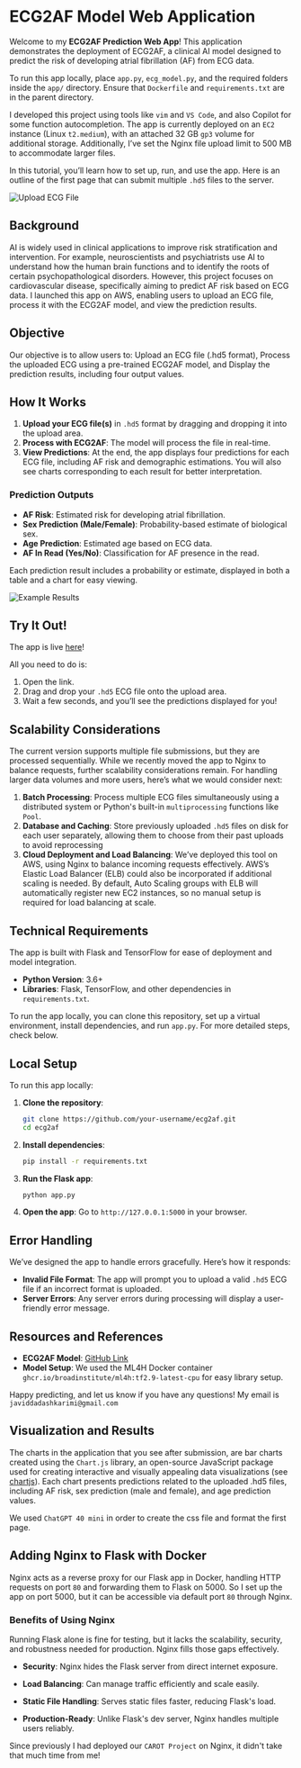 # ECG2AF Model Web Application

Welcome to my **ECG2AF Prediction Web App**! This application demonstrates the deployment of ECG2AF, a clinical AI model designed to predict the risk of developing atrial fibrillation (AF) from ECG data. 

To run this app locally, place `app.py`, `ecg_model.py`, and the required folders inside the `app/` directory. Ensure that `Dockerfile` and `requirements.txt` are in the parent directory. 

I developed this project using tools like `vim` and `VS Code`, and also Copilot for some function autocompletion. The app is currently deployed on an `EC2` instance (Linux `t2.medium`), with an attached 32 GB `gp3` volume for additional storage. Additionally, I’ve set the Nginx file upload limit to 500 MB to accommodate larger files.


In this tutorial, you’ll learn how to set up, run, and use the app. Here is an outline of the first page that can submit multiple `.hd5` files to the server. 

![Upload ECG File](fig/uploads2.png)

## Background

AI is widely used in clinical applications to improve risk stratification and intervention. For example, neuroscientists and psychiatrists use AI to understand how the human brain functions and to identify the roots of certain psychopathological disorders. However, this project focuses on cardiovascular disease, specifically aiming to predict AF risk based on ECG data.
I launched this app on AWS, enabling users to upload an ECG file, process it with the ECG2AF model, and view the prediction results.

## Objective

Our objective is to allow users to: Upload an ECG file (.hd5 format), Process the uploaded ECG using a pre-trained ECG2AF model, and Display the prediction results, including four output values.

## How It Works

1. **Upload your ECG file(s)** in `.hd5` format by dragging and dropping it into the upload area.
2. **Process with ECG2AF**: The model will process the file in real-time.
3. **View Predictions**: At the end, the app displays four predictions for each ECG file, including AF risk and demographic estimations. You will also see charts corresponding to each result for better interpretation. 

### Prediction Outputs

- **AF Risk**: Estimated risk for developing atrial fibrillation.
- **Sex Prediction (Male/Female)**: Probability-based estimate of biological sex.
- **Age Prediction**: Estimated age based on ECG data.
- **AF In Read (Yes/No)**: Classification for AF presence in the read.

Each prediction result includes a probability or estimate, displayed in both a table and a chart for easy viewing.

![Example Results](fig/results2.png)

## Try It Out!

The app is live [here](http://34.204.36.84/)! 

All you need to do is:
1. Open the link.
2. Drag and drop your `.hd5` ECG file onto the upload area.
3. Wait a few seconds, and you’ll see the predictions displayed for you!

## Scalability Considerations

The current version supports multiple file submissions, but they are processed sequentially. While we recently moved the app to Nginx to balance requests, further scalability considerations remain. For handling larger data volumes and more users, here’s what we would consider next:

1. **Batch Processing**: Process multiple ECG files simultaneously using a distributed system or Python's built-in ``multiprocessing`` functions like ``Pool``. 
2. **Database and Caching**: Store previously uploaded `.hd5` files on disk for each user separately, allowing them to choose from their past uploads to avoid reprocessing
3. **Cloud Deployment and Load Balancing**:  We’ve deployed this tool on AWS, using Nginx to balance incoming requests effectively. AWS’s Elastic Load Balancer (ELB) could also be incorporated if additional scaling is needed. By default, Auto Scaling groups with ELB will automatically register new EC2 instances, so no manual setup is required for load balancing at scale.  

## Technical Requirements

The app is built with Flask and TensorFlow for ease of deployment and model integration.

- **Python Version**: 3.6+
- **Libraries**: Flask, TensorFlow, and other dependencies in `requirements.txt`.

To run the app locally, you can clone this repository, set up a virtual environment, install dependencies, and run `app.py`. For more detailed steps, check below.

## Local Setup

To run this app locally:

1. **Clone the repository**:
   ```bash
   git clone https://github.com/your-username/ecg2af.git
   cd ecg2af
   ```

2. **Install dependencies**:
   ```bash
   pip install -r requirements.txt
   ```

3. **Run the Flask app**:
   ```bash
   python app.py
   ```

4. **Open the app**: Go to `http://127.0.0.1:5000` in your browser.

## Error Handling

We’ve designed the app to handle errors gracefully. Here’s how it responds:
- **Invalid File Format**: The app will prompt you to upload a valid `.hd5` ECG file if an incorrect format is uploaded.
- **Server Errors**: Any server errors during processing will display a user-friendly error message.

## Resources and References

- **ECG2AF Model**: [GitHub Link](https://github.com/broadinstitute/ml4h/tree/master/model_zoo/ECG2AF)
- **Model Setup**: We used the ML4H Docker container `ghcr.io/broadinstitute/ml4h:tf2.9-latest-cpu` for easy library setup.

Happy predicting, and let us know if you have any questions! My email is `javiddadashkarimi@gmail.com`

## Visualization and Results
The charts in the application that you see after submission, are bar charts created using the `Chart.js` library, an open-source JavaScript package used for creating interactive and visually appealing data visualizations (see [chartjs](https://www.chartjs.org/)). Each chart presents predictions related to the uploaded .hd5 files, including AF risk, sex prediction (male and female), and age prediction values. 

We used ``ChatGPT 40 mini`` in order to create the css file and format the first page.

## Adding Nginx to Flask with Docker

Nginx acts as a reverse proxy for our Flask app in Docker, handling HTTP requests on port `80` and forwarding them to Flask on 5000. So I set up the app on port 5000, but it can be accessible via default port `80` through Nginx. 

### Benefits of Using Nginx
Running Flask alone is fine for testing, but it lacks the scalability, security, and robustness needed for production. Nginx fills those gaps effectively.

- **Security**: Nginx hides the Flask server from direct internet exposure.

- **Load Balancing**: Can manage traffic efficiently and scale easily.

- **Static File Handling**: Serves static files faster, reducing Flask's load.

- **Production-Ready**: Unlike Flask's dev server, Nginx handles multiple users reliably.

Since previously I had deployed our `CAROT Project` on Nginx, it didn't take that much time from me! 

